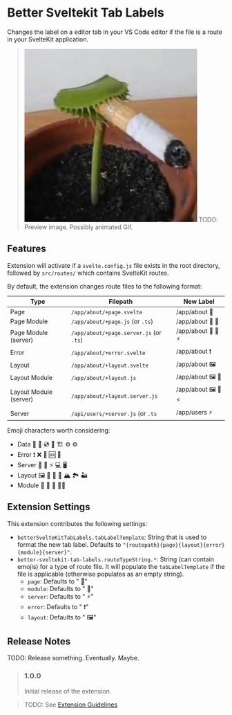 # Better Sveltekit Tab Labels

Changes the label on a editor tab in your VS Code editor
if the file is a route in your SvelteKit application.

> ![Preview](img/rough_day_huh.jpg)
> TODO: Preview image. Possibly animated Gif.

## Features

Extension will activate if a `svelte.config.js` file exists in the root directory,
followed by `src/routes/` which contains SvelteKit routes.

By default, the extension changes route files to the following format:


| Type                   | Filepath                                | New Label        |
| ---------------------- | --------------------------------------- | ---------------- |
| Page                   | `/app/about/+page.svelte`               | /app/about 📄     |
| Page Module            | `/app/about/+page.js` (or `.ts`)        | /app/about 📄 🫙   |
| Page Module (server)   | `/app/about/+page.server.js` (or `.ts`) | /app/about 📄 🫙 ⚡ |
| Error                  | `/app/about/+error.svelte`              | /app/about ❗     |
| Layout                 | `/app/about/+layout.svelte`             | /app/about 🖼️     |
| Layout Module          | `/app/about/+layout.js`                 | /app/about 🖼️ 🫙   |
| Layout Module (server) | `/app/about/+layout.server.js`          | /app/about 🖼️ 🫙 ⚡ |
| Server                 | `/api/users/+server.js` (or `.ts`       | /app/users ⚡     |

Emoji characters worth considering:
* Data 💽 💾 💿 📀 🏗 ⚙️ ⚙
* Error ❗ ❌ 🚫 🆘 🛟
* Server 📶 📡 ⚡ 💻 🖥
* Layout 🖼️ 🌄 🌋 🗻 🏔 🏞 🏜
* Module 🥛 🍾 🫙 🧑‍💻

## Extension Settings

This extension contributes the following settings:

* `betterSvelteKitTabLabels.tabLabelTemplate`: String that is used to format the new tab label. Defaults to `"{routepath}{page}{layout}{error}{module}{server}"`.
* `better-sveltekit-tab-labels.routeTypeString.*`: String (can contain emojis) for a type of route file. It will populate the `tabLabelTemplate` if the file is applicable (otherwise populates as an empty string).
  * `page`: Defaults to " 📄"
  * `module`: Defaults to " 🫙"
  * `server`: Defaults to " ⚡"
  * `error`: Defaults to " ❗"
  * `layout`: Defaults to " 🖼️"

## Release Notes

TODO: Release something. Eventually. Maybe.

> ### 1.0.0
>
> Initial release of the extension.

> TODO: See [Extension Guidelines](https://code.visualstudio.com/api/references/extension-guidelines)
